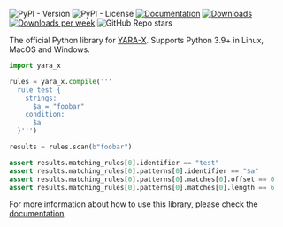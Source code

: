 ![PyPI - Version](https://img.shields.io/pypi/v/yara-x)
![PyPI - License](https://img.shields.io/pypi/l/yara-x)
[![Documentation](https://img.shields.io/badge/doc-latest-blue.svg)](https://virustotal.github.io/yara-x/docs/api/python)
[![Downloads](https://pepy.tech/badge/yara-x)](https://pepy.tech/project/yara-x)
[![Downloads per week](https://pepy.tech/badge/yara-x/week)](https://pepy.tech/project/yara-x)
![GitHub Repo stars](https://img.shields.io/github/stars/VirusTotal/yara-x)

The official Python library for [YARA-X](https://virustotal.github.io/yara-x).
Supports Python 3.9+ in Linux, MacOS and Windows.

```python
import yara_x

rules = yara_x.compile('''
  rule test { 
    strings: 
      $a = "foobar" 
    condition: 
      $a
  }''')

results = rules.scan(b"foobar")

assert results.matching_rules[0].identifier == "test"
assert results.matching_rules[0].patterns[0].identifier == "$a"
assert results.matching_rules[0].patterns[0].matches[0].offset == 0
assert results.matching_rules[0].patterns[0].matches[0].length == 6
```

For more information about how to use this library, please check
the [documentation](https://virustotal.github.io/yara-x/docs/api/python).